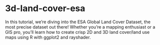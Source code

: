 # 3d-land-cover-esa
In this tutorial, we’re diving into the ESA Global Land Cover Dataset, the most precise dataset out there!  Whether you’re a mapping enthusiast or a GIS pro, you’ll learn how to create crisp 2D and 3D land cover/land use maps using R with ggplot2 and rayshader.
